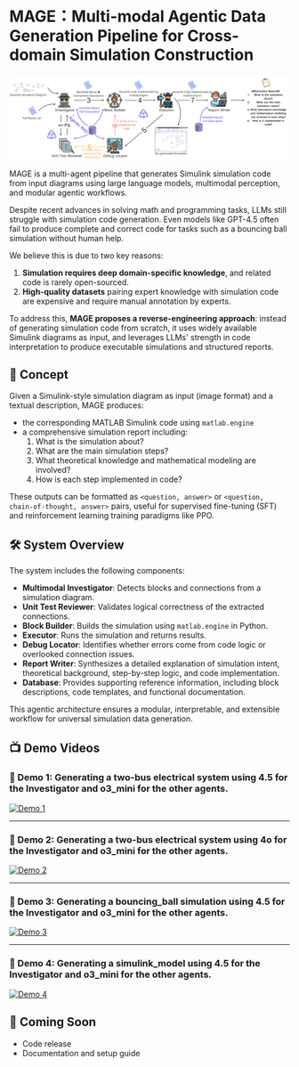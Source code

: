 # MAGE：Multi-modal Agentic Data Generation Pipeline for Cross-domain Simulation Construction

![Concept Diagram](MAGE_.png)

MAGE is a multi-agent pipeline that generates Simulink simulation code from input diagrams using large language models, multimodal perception, and modular agentic workflows.

Despite recent advances in solving math and programming tasks, LLMs still struggle with simulation code generation. Even models like GPT-4.5 often fail to produce complete and correct code for tasks such as a bouncing ball simulation without human help.

We believe this is due to two key reasons:  
1. **Simulation requires deep domain-specific knowledge**, and related code is rarely open-sourced.  
2. **High-quality datasets** pairing expert knowledge with simulation code are expensive and require manual annotation by experts.

To address this, **MAGE proposes a reverse-engineering approach**: instead of generating simulation code from scratch, it uses widely available Simulink diagrams as input, and leverages LLMs' strength in code interpretation to produce executable simulations and structured reports.


## 🧠 Concept

Given a Simulink-style simulation diagram as input (image format) and a textual description, MAGE produces:
- the corresponding MATLAB Simulink code using `matlab.engine`
- a comprehensive simulation report including:
  1. What is the simulation about?
  2. What are the main simulation steps?
  3. What theoretical knowledge and mathematical modeling are involved?
  4. How is each step implemented in code?

These outputs can be formatted as `<question, answer>` or `<question, chain-of-thought, answer>` pairs, useful for supervised fine-tuning (SFT) and reinforcement learning training paradigms like PPO.

## 🛠️ System Overview

The system includes the following components:
- **Multimodal Investigator**: Detects blocks and connections from a simulation diagram.
- **Unit Test Reviewer**: Validates logical correctness of the extracted connections.
- **Block Builder**: Builds the simulation using `matlab.engine` in Python.
- **Executor**: Runs the simulation and returns results.
- **Debug Locator**: Identifies whether errors come from code logic or overlooked connection issues.
- **Report Writer**: Synthesizes a detailed explanation of simulation intent, theoretical background, step-by-step logic, and code implementation.
- **Database**: Provides supporting reference information, including block descriptions, code templates, and functional documentation.

This agentic architecture ensures a modular, interpretable, and extensible workflow for universal simulation data generation.



## 📺 Demo Videos

### 🔹 Demo 1: Generating a two-bus electrical system using 4.5 for the Investigator and o3_mini for the other agents.
[![Demo 1](https://img.youtube.com/vi/Yiw5EadBGr8/hqdefault.jpg)](https://www.youtube.com/watch?v=Yiw5EadBGr8)

---

### 🔹 Demo 2: Generating a two-bus electrical system using 4o for the Investigator and o3_mini for the other agents.
[![Demo 2](https://img.youtube.com/vi/IHuWqQ9KoP8/hqdefault.jpg)](https://www.youtube.com/watch?v=IHuWqQ9KoP8)

---

### 🔹 Demo 3: Generating a bouncing_ball simulation using 4.5 for the Investigator and o3_mini for the other agents.
[![Demo 3](https://img.youtube.com/vi/GVw-UjMbsmY/hqdefault.jpg)](https://www.youtube.com/watch?v=GVw-UjMbsmY)

---

### 🔹 Demo 4: Generating a simulink_model using 4.5 for the Investigator and o3_mini for the other agents.
[![Demo 4](https://img.youtube.com/vi/fQMi2-wPrc4/hqdefault.jpg)](https://www.youtube.com/watch?v=fQMi2-wPrc4)



## 🚧 Coming Soon
- Code release
- Documentation and setup guide

